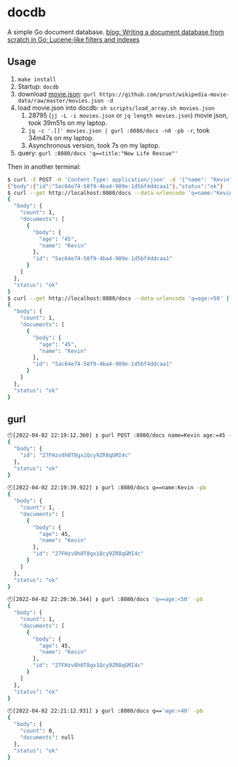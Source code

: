 # docdb

A simple Go document database. [blog: Writing a document database from scratch in Go: Lucene-like filters and indexes](https://notes.eatonphil.com/documentdb.html)

## Usage

1. `make install`
2. Startup: `docdb`
3. download [movie.json](https://github.com/prust/wikipedia-movie-data): `gurl https://github.com/prust/wikipedia-movie-data/raw/master/movies.json -d`
4. load movie.json into docdb: `sh scripts/load_array.sh movies.json` 
   1. 28795 (`jj -L -i movies.json` or `jq length movies.json`) movie json, took 39m51s on my laptop.
   1. `jq -c '.[]' movies.json | gurl :8080/docs -n0 -pb -r`, took 34m47s on my laptop.
   1. Asynchronous version, took 7s on my laptop.
5. query: `gurl :8080/docs 'q==title:"New Life Rescue"'`

Then in another terminal:

```bash
$ curl -X POST -H 'Content-Type: application/json' -d '{"name": "Kevin", "age": "45"}' http://localhost:8080/docs
{"body":{"id":"5ac64e74-58f9-4ba4-909e-1d5bf4ddcaa1"},"status":"ok"}
$ curl --get http://localhost:8080/docs --data-urlencode 'q=name:"Kevin"' | jq
{
  "body": {
    "count": 1,
    "documents": [
      {
        "body": {
          "age": "45",
          "name": "Kevin"
        },
        "id": "5ac64e74-58f9-4ba4-909e-1d5bf4ddcaa1"
      }
    ]
  },
  "status": "ok"
}
$ curl --get http://localhost:8080/docs --data-urlencode 'q=age:<50' | jq
{
  "body": {
    "count": 1,
    "documents": [
      {
        "body": {
          "age": "45",
          "name": "Kevin"
        },
        "id": "5ac64e74-58f9-4ba4-909e-1d5bf4ddcaa1"
      }
    ]
  },
  "status": "ok"
}
```

## gurl

```sh
🕙[2022-04-02 22:19:12.360] ❯ gurl POST :8080/docs name=Kevin age:=45 -pb
{
  "body": {
    "id": "27FHzv8h0T8gx1Qcy9ZR8qGMI4c"
  },
  "status": "ok"
}

🕙[2022-04-02 22:19:39.922] ❯ gurl :8080/docs q==name:Kevin -pb
{
  "body": {
    "count": 1,
    "documents": [
      {
        "body": {
          "age": 45,
          "name": "Kevin"
        },
        "id": "27FHzv8h0T8gx1Qcy9ZR8qGMI4c"
      }
    ]
  },
  "status": "ok"
}

🕙[2022-04-02 22:20:36.344] ❯ gurl :8080/docs 'q==age:<50' -pb
{
  "body": {
    "count": 1,
    "documents": [
      {
        "body": {
          "age": 45,
          "name": "Kevin"
        },
        "id": "27FHzv8h0T8gx1Qcy9ZR8qGMI4c"
      }
    ]
  },
  "status": "ok"
}

🕙[2022-04-02 22:21:12.931] ❯ gurl :8080/docs q=='age:<40' -pb
{
  "body": {
    "count": 0,
    "documents": null
  },
  "status": "ok"
}
```
